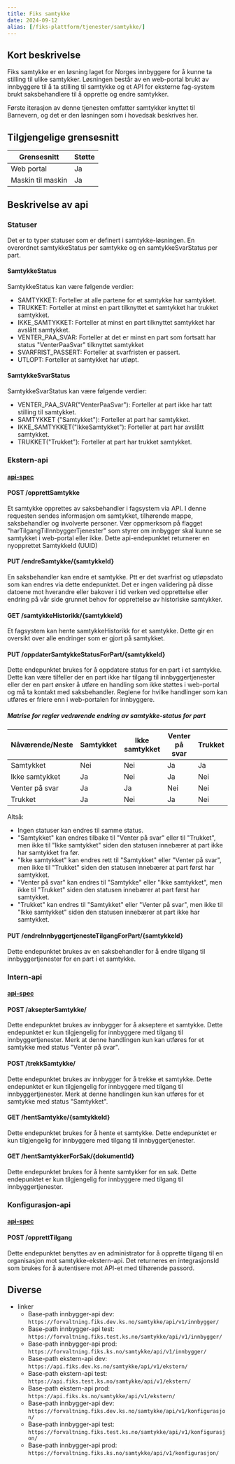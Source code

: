 ```yaml
---
title: Fiks samtykke
date: 2024-09-12
alias: [/fiks-plattform/tjenester/samtykke/]
---
```


## Kort beskrivelse

Fiks samtykke er en løsning laget for Norges innbyggere for å kunne ta stilling til ulike samtykker. Løsningen består av en web-portal brukt av innbyggere til å ta stilling til samtykke og et API for eksterne fag-system brukt saksbehandlere til å opprette og endre samtykker.

Første iterasjon av denne tjenesten omfatter samtykker knyttet til Barnevern, og det er den løsningen som i hovedsak beskrives her.

## Tilgjengelige grensesnitt
| Grensesnitt | Støtte |
|------|------|
| Web portal | Ja |
| Maskin til maskin | Ja |

## Beskrivelse av api
### Statuser
Det er to typer statuser som er definert i samtykke-løsningen. En overordnet samtykkeStatus per samtykke og en samtykkeSvarStatus per part.

#### SamtykkeStatus
SamtykkeStatus kan være følgende verdier:
- SAMTYKKET: Forteller at alle partene for et samtykke har samtykket.
- TRUKKET: Forteller at minst en part tilknyttet et samtykket har trukket samtykket.
- IKKE_SAMTYKKET: Forteller at minst en part tilknyttet samtykket har avslått samtykket.
- VENTER_PAA_SVAR: Forteller at det er minst en part som fortsatt har status "VenterPaaSvar" tilknyttet samtykket
- SVARFRIST_PASSERT: Forteller at svarfristen er passert.
- UTLOPT: Forteller at samtykket har utløpt.

#### SamtykkeSvarStatus
SamtykkeSvarStatus kan være følgende verdier:
- VENTER_PAA_SVAR("VenterPaaSvar"): Forteller at part ikke har tatt stilling til samtykket.
- SAMTYKKET ("Samtykket"): Forteller at part har samtykket.
- IKKE_SAMTYKKET("IkkeSamtykket"): Forteller at part har avslått samtykket.
- TRUKKET("Trukket"): Forteller at part har trukket samtykket.

### Ekstern-api
#### [api-spec](https://editor.swagger.io/?url=https://developers.fiks.ks.no/api/samtykke-ekstern-api-v1.json)
#### POST /opprettSamtykke
Et samtykke opprettes av saksbehandler i fagsystem via API. I denne requesten sendes informasjon om samtykket, tilhørende mappe, saksbehandler og involverte personer.
Vær oppmerksom på flagget "harTilgangTilInnbyggerTjenester" som styrer om innbygger skal kunne se samtykket i web-portal eller ikke.
Dette api-endepunktet returnerer en nyopprettet SamtykkeId (UUID)

#### PUT /endreSamtykke/{samtykkeId}
En saksbehandler kan endre et samtykke. Ptt er det svarfrist og utløpsdato som kan endres via dette endepunktet. 
Det er ingen validering på disse datoene mot hverandre eller bakover i tid verken ved opprettelse eller endring på vår side grunnet behov for opprettelse av historiske samtykker.

#### GET /samtykkeHistorikk/{samtykkeId}
Et fagsystem kan hente samtykkeHistorikk for et samtykke. Dette gir en oversikt over alle endringer som er gjort på samtykket.

#### PUT /oppdaterSamtykkeStatusForPart/{samtykkeId}
Dette endepunktet brukes for å oppdatere status for en part i et samtykke. Dette kan være tilfeller der en part ikke har tilgang til innbyggertjenester eller der en part ønsker å utføre en handling som ikke støttes i web-portal og må ta kontakt med saksbehandler.
Reglene for hvilke handlinger som kan utføres er friere enn i web-portalen for innbyggere.

##### Matrise for regler vedrørende endring av samtykke-status for part
| Nåværende/Neste | Samtykket | Ikke samtykket | Venter på svar | Trukket |
|-----------------|-----------|----------------|----------------|---------|
| Samtykket       | Nei       | Nei            | Ja             | Ja      |
| Ikke samtykket  | Ja        | Nei            | Ja             | Nei     |
| Venter på svar  | Ja        | Ja             | Nei            | Nei     |
| Trukket         | Ja        | Nei            | Ja             | Nei     |

Altså:
- Ingen statuser kan endres til samme status.
- "Samtykket" kan endres tilbake til "Venter på svar" eller til "Trukket", men ikke til "Ikke samtykket" siden den statusen innebærer at part ikke har samtykket fra før.
- "Ikke samtykket" kan endres rett til "Samtykket" eller "Venter på svar", men ikke til "Trukket" siden den statusen innebærer at part først har samtykket.
- "Venter på svar" kan endres til "Samtykke" eller "Ikke samtykket", men ikke til "Trukket" siden den statusen innebærer at part først har samtykket.
- "Trukket" kan endres til "Samtykket" eller "Venter på svar", men ikke til "Ikke samtykket" siden den statusen innebærer at part ikke har samtykket.

#### PUT /endreInnbyggertjenesteTilgangForPart/{samtykkeId}
Dette endepunktet brukes av en saksbehandler for å endre tilgang til innbyggertjenester for en part i et samtykke. 

### Intern-api
#### [api-spec](https://editor.swagger.io/?url=https://developers.fiks.ks.no/api/samtykke-intern-api-v1.json)
#### POST /aksepterSamtykke/
Dette endepunktet brukes av innbygger for å akseptere et samtykke. Dette endepunktet er kun tilgjengelig for innbyggere med tilgang til innbyggertjenester.
Merk at denne handlingen kun kan utføres for et samtykke med status "Venter på svar".

#### POST /trekkSamtykke/
Dette endepunktet brukes av innbygger for å trekke et samtykke. Dette endepunktet er kun tilgjengelig for innbyggere med tilgang til innbyggertjenester.
Merk at denne handlingen kun kan utføres for et samtykke med status "Samtykket".

#### GET /hentSamtykke/{samtykkeId}
Dette endepunktet brukes for å hente et samtykke. Dette endepunktet er kun tilgjengelig for innbyggere med tilgang til innbyggertjenester.

#### GET /hentSamtykkerForSak/{dokumentId}
Dette endepunktet brukes for å hente samtykker for en sak. Dette endepunktet er kun tilgjengelig for innbyggere med tilgang til innbyggertjenester.

### Konfigurasjon-api
#### [api-spec](https://editor.swagger.io/?url=https://developers.fiks.ks.no/api/samtykke-konfigurasjon-api-v1.json)
#### POST /opprettTilgang
Dette endepunktet benyttes av en administrator for å opprette tilgang til en organisasjon mot samtykke-ekstern-api.
Det returneres en integrasjonsId som brukes for å autentisere mot API-et med tilhørende passord.

## Diverse
- linker
  - Base-path innbygger-api dev: ``https://forvaltning.fiks.dev.ks.no/samtykke/api/v1/innbygger/``
  - Base-path innbygger-api test: ``https://forvaltning.fiks.test.ks.no/samtykke/api/v1/innbygger/``
  - Base-path innbygger-api prod: ``https://forvaltning.fiks.ks.no/samtykke/api/v1/innbygger/``
  - Base-path ekstern-api dev: ``https://api.fiks.dev.ks.no/samtykke/api/v1/ekstern/``
  - Base-path ekstern-api test: ``https://api.fiks.test.ks.no/samtykke/api/v1/ekstern/``
  - Base-path ekstern-api prod: ``https://api.fiks.ks.no/samtykke/api/v1/ekstern/``  
  - Base-path innbygger-api dev: ``https://forvaltning.fiks.dev.ks.no/samtykke/api/v1/konfigurasjon/``
  - Base-path innbygger-api test: ``https://forvaltning.fiks.test.ks.no/samtykke/api/v1/konfigurasjon/``
  - Base-path innbygger-api prod: ``https://forvaltning.fiks.ks.no/samtykke/api/v1/konfigurasjon/``